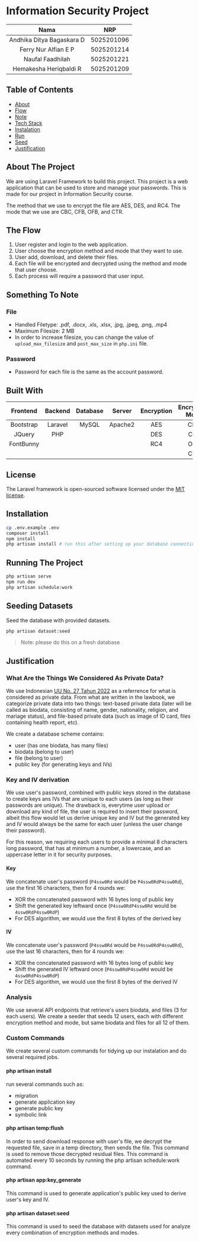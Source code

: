 # Information Security Project

|           Nama            |    NRP     |
| :-----------------------: | :--------: |
| Andhika Ditya Bagaskara D | 5025201096 |
|   Ferry Nur Alfian E P    | 5025201214 |
|     Naufal Faadhilah      | 5025201221 |
|  Hemakesha Heriqbaldi R   | 5025201209 |

## Table of Contents

- [About](#about-the-project)
- [Flow](#the-flow)
- [Note](#something-to-note)
- [Tech Stack](#built-with)
- [Instalation](#installation)
- [Run](#running-the-project)
- [Seed](#seeding-datasets)
- [Justification](#justification)

## About The Project

We are using Laravel Framework to build this project. This project is a web application that can be used to store and manage your passwords. This is made for our project in Information Security course.

The method that we use to encrypt the file are AES, DES, and RC4. The mode that we use are CBC, CFB, OFB, and CTR.

## The Flow

1. User register and login to the web application.
2. User choose the encryption method and mode that they want to use.
3. User add, download, and delete their files.
4. Each file will be encrypted and decrypted using the method and mode that user choose.
5. Each process will require a password that user input.

## Something To Note

### File

- Handled Filetype: .pdf, .docx, .xls, .xlsx, .jpg, .jpeg, .png, .mp4
- Maximum Filesize: 2 MB
- In order to increase filesize, you can change the value of `upload_max_filesize` and `post_max_size` in `php.ini` file.

### Password

- Password for each file is the same as the account password.

## Built With

<!-- make it double columns, centered -->

|  Frontend  |  Backend  |  Database  |  Server  |  Encryption  |  Encryption Mode  |
| :--------: | :-------: | :--------: | :------: | :----------: | :---------------: |
| Bootstrap  |  Laravel  |   MySQL    | Apache2  |     AES      |        CBC        |
|   JQuery   |    PHP    |            |          |     DES      |        CFB        |
| FontBunny  |           |            |          |     RC4      |        OFB        |
|            |           |            |          |              |        CTR        |

## License

The Laravel framework is open-sourced software licensed under the [MIT license](https://opensource.org/licenses/MIT).

## Installation

```bash
cp .env.example .env
composer install
npm install
php artisan install # run this after setting up your database connection
```

## Running The Project

```bash
php artisan serve
npm run dev
php artisan schedule:work
```

## Seeding Datasets

Seed the database with provided datasets.

```bash
php artisan dataset:seed
```

> Note: please do this on a fresh database

## Justification

### What Are the Things We Considered As Private Data?

We use Indonesian [UU No. 27 Tahun 2022](https://jdih.setkab.go.id/PUUdoc/176837/Salinan_UU_Nomor_27_Tahun_2022.pdf) as a referrence for what is considered as private data. From what are written in the lawbook, we categorize private data into two things: text-based private data (later will be called as biodata, consisting of name, gender, nationality, religion, and mariage status), and file-based private data (such as image of ID card, files containing health report, etc).

We create a database scheme contains:

- user (has one biodata, has many files)
- biodata (belong to user)
- file (belong to user)
- public key (for generating keys and IVs)

### Key and IV derivation

We use user's password, combined with public keys stored in the database to create keys ans IVs that are unique to each users (as long as their passwords are unique). The drawback is, everytime user upload or download any kind of file, the user is required to insert their password, albeit this flow would let us derive unique key and IV but the generated key and IV would always be the same for each user (unless the user change their password).

For this reason, we requiring each users to provide a minimal 8 characters long password, that has at minimum a number, a lowercase, and an uppercase letter in it for security purposes.

#### Key

We concatenate user's password (`P4ssw0Rd` would be `P4ssw0RdP4ssw0Rd`), use the first 16 characters, then for 4 rounds we:

- XOR the concatenated password with 16 bytes long of public key
- Shift the generated key leftward once (`P4ssw0RdP4ssw0Rd` would be `4ssw0RdP4ssw0RdP`)
- For DES algorithm, we would use the first 8 bytes of the derived key

#### IV

We concatenate user's password (`P4ssw0Rd` would be `P4ssw0RdP4ssw0Rd`), use the last 16 characters, then for 4 rounds we:

- XOR the concatenated password with 16 bytes long of public key
- Shift the generated IV leftward once (`P4ssw0RdP4ssw0Rd` would be `4ssw0RdP4ssw0RdP`)
- For DES algorithm, we would use the first 8 bytes of the derived IV

### Analysis

We use several API endpoints that retrieve's users biodata, and files (3 for each users). We create a seeder that seeds 12 users, each with different encryption method and mode, but same biodata and files for all 12 of them.

### Custom Commands

We create several custom commands for tidying up our instalation and do several required jobs.

#### php artisan install

run several commands such as:

- migration
- generate application key
- generate public key
- symbolic link

#### php artisan temp:flush

In order to send download response with user's file, we decrypt the requested file, save in a temp directory, then sends the file. This command is used to remove those decrypted residual files. This command is automated every 10 seconds by running the php artisan schedule:work command.

#### php artisan app:key_generate

This command is used to generate application's public key used to derive user's key and IV.

#### php artisan dataset:seed

This command is used to seed the database with datasets used for analyze every combination of encryption methods and modes.
